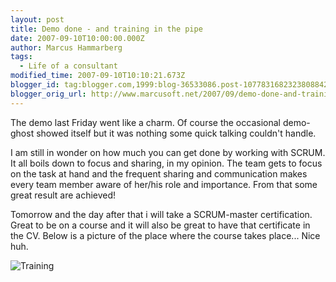 ```yaml
---
layout: post
title: Demo done - and training in the pipe
date: 2007-09-10T10:00:00.000Z
author: Marcus Hammarberg
tags:
  - Life of a consultant
modified_time: 2007-09-10T10:10:21.673Z
blogger_id: tag:blogger.com,1999:blog-36533086.post-1077831682323808842
blogger_orig_url: http://www.marcusoft.net/2007/09/demo-done-and-training-in-pipe.html
---
```


The demo last Friday went like a charm. Of course the occasional demo-ghost showed itself but it was nothing some quick talking couldn't handle.

I am still in wonder on how much you can get done by working with SCRUM. It all boils down to focus and sharing, in my opinion. The team gets to focus on the task at hand and the frequent sharing and communication makes every team member aware of her/his role and importance. From that some great result are achieved!

Tomorrow and the day after that i will take a SCRUM-master certification. Great to be on a course and it will also be great to have that certificate in the CV. Below is a picture of the place where the course takes place... Nice huh.

![Training](http://www.wtc.se/img/030213.gif)
